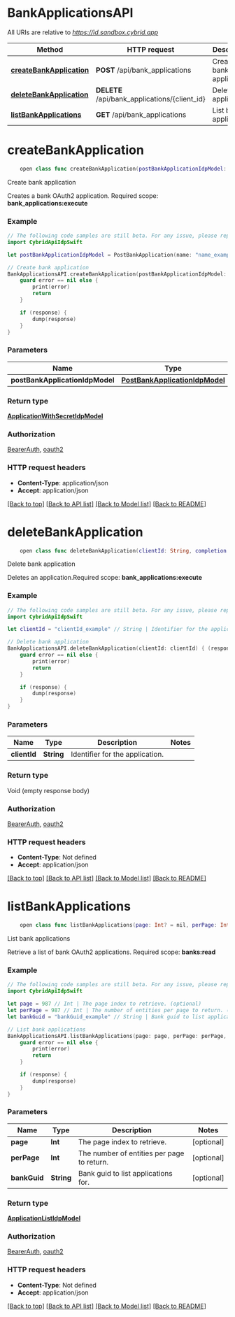 # BankApplicationsAPI

All URIs are relative to *https://id.sandbox.cybrid.app*

Method | HTTP request | Description
------------- | ------------- | -------------
[**createBankApplication**](BankApplicationsAPI.md#createbankapplication) | **POST** /api/bank_applications | Create bank application
[**deleteBankApplication**](BankApplicationsAPI.md#deletebankapplication) | **DELETE** /api/bank_applications/{client_id} | Delete bank application
[**listBankApplications**](BankApplicationsAPI.md#listbankapplications) | **GET** /api/bank_applications | List bank applications


# **createBankApplication**
```swift
    open class func createBankApplication(postBankApplicationIdpModel: PostBankApplicationIdpModel, completion: @escaping (_ data: ApplicationWithSecretIdpModel?, _ error: Error?) -> Void)
```

Create bank application

Creates a bank OAuth2 application.  Required scope: **bank_applications:execute**

### Example
```swift
// The following code samples are still beta. For any issue, please report via http://github.com/OpenAPITools/openapi-generator/issues/new
import CybridApiIdpSwift

let postBankApplicationIdpModel = PostBankApplication(name: "name_example", bankGuid: "bankGuid_example") // PostBankApplicationIdpModel | 

// Create bank application
BankApplicationsAPI.createBankApplication(postBankApplicationIdpModel: postBankApplicationIdpModel) { (response, error) in
    guard error == nil else {
        print(error)
        return
    }

    if (response) {
        dump(response)
    }
}
```

### Parameters

Name | Type | Description  | Notes
------------- | ------------- | ------------- | -------------
 **postBankApplicationIdpModel** | [**PostBankApplicationIdpModel**](PostBankApplicationIdpModel.md) |  | 

### Return type

[**ApplicationWithSecretIdpModel**](ApplicationWithSecretIdpModel.md)

### Authorization

[BearerAuth](../README.md#BearerAuth), [oauth2](../README.md#oauth2)

### HTTP request headers

 - **Content-Type**: application/json
 - **Accept**: application/json

[[Back to top]](#) [[Back to API list]](../README.md#documentation-for-api-endpoints) [[Back to Model list]](../README.md#documentation-for-models) [[Back to README]](../README.md)

# **deleteBankApplication**
```swift
    open class func deleteBankApplication(clientId: String, completion: @escaping (_ data: Void?, _ error: Error?) -> Void)
```

Delete bank application

Deletes an application.Required scope: **bank_applications:execute**

### Example
```swift
// The following code samples are still beta. For any issue, please report via http://github.com/OpenAPITools/openapi-generator/issues/new
import CybridApiIdpSwift

let clientId = "clientId_example" // String | Identifier for the application.

// Delete bank application
BankApplicationsAPI.deleteBankApplication(clientId: clientId) { (response, error) in
    guard error == nil else {
        print(error)
        return
    }

    if (response) {
        dump(response)
    }
}
```

### Parameters

Name | Type | Description  | Notes
------------- | ------------- | ------------- | -------------
 **clientId** | **String** | Identifier for the application. | 

### Return type

Void (empty response body)

### Authorization

[BearerAuth](../README.md#BearerAuth), [oauth2](../README.md#oauth2)

### HTTP request headers

 - **Content-Type**: Not defined
 - **Accept**: application/json

[[Back to top]](#) [[Back to API list]](../README.md#documentation-for-api-endpoints) [[Back to Model list]](../README.md#documentation-for-models) [[Back to README]](../README.md)

# **listBankApplications**
```swift
    open class func listBankApplications(page: Int? = nil, perPage: Int? = nil, bankGuid: String? = nil, completion: @escaping (_ data: ApplicationListIdpModel?, _ error: Error?) -> Void)
```

List bank applications

Retrieve a list of bank OAuth2 applications.  Required scope: **banks:read**

### Example
```swift
// The following code samples are still beta. For any issue, please report via http://github.com/OpenAPITools/openapi-generator/issues/new
import CybridApiIdpSwift

let page = 987 // Int | The page index to retrieve. (optional)
let perPage = 987 // Int | The number of entities per page to return. (optional)
let bankGuid = "bankGuid_example" // String | Bank guid to list applications for. (optional)

// List bank applications
BankApplicationsAPI.listBankApplications(page: page, perPage: perPage, bankGuid: bankGuid) { (response, error) in
    guard error == nil else {
        print(error)
        return
    }

    if (response) {
        dump(response)
    }
}
```

### Parameters

Name | Type | Description  | Notes
------------- | ------------- | ------------- | -------------
 **page** | **Int** | The page index to retrieve. | [optional] 
 **perPage** | **Int** | The number of entities per page to return. | [optional] 
 **bankGuid** | **String** | Bank guid to list applications for. | [optional] 

### Return type

[**ApplicationListIdpModel**](ApplicationListIdpModel.md)

### Authorization

[BearerAuth](../README.md#BearerAuth), [oauth2](../README.md#oauth2)

### HTTP request headers

 - **Content-Type**: Not defined
 - **Accept**: application/json

[[Back to top]](#) [[Back to API list]](../README.md#documentation-for-api-endpoints) [[Back to Model list]](../README.md#documentation-for-models) [[Back to README]](../README.md)

